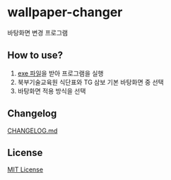 # wallpaper-changer

바탕화면 변경 프로그램

## How to use?

1. [exe 파일](https://github.com/jisulee723/wallpaper-changer/releases/download/0.3.0/wallpaper-changer.exe)을 받아 프로그램을 실행
2. 북부기술교육원 식단표와 TG 삼보 기본 바탕화면 중 선택
3. 바탕화면 적용 방식을 선택

## Changelog

[CHANGELOG.md](https://github.com/jisulee723/wallpaper-changer/blob/master/CHANGELOG.md)

## License

[MIT License](https://github.com/jisulee723/wallpaper-changer/blob/master/LICENSE)
